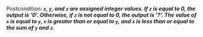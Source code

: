 Postcondition: ***`x`, `y`, and `z` are assigned integer values. If `z` is equal to 0, the output is '0'. Otherwise, if `z` is not equal to 0, the output is '?'. The value of `x` is equal to `y`, `x` is greater than or equal to `y`, and `x` is less than or equal to the sum of `y` and `z`.***